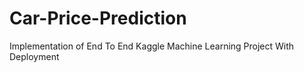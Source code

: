 # Car-Price-Prediction
Implementation of End To End Kaggle Machine Learning Project With Deployment

